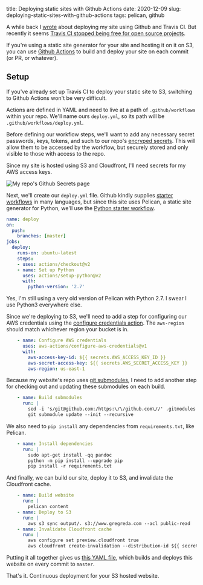 title: Deploying static sites with Github Actions
date: 2020-12-09
slug: deploying-static-sites-with-github-actions
tags: pelican, github

A while back I [wrote](http://gregreda.com/2015/03/26/static-site-deployments/) about deploying my site using Github and Travis CI. But recently it seems [Travis CI stopped being free for open source projects](https://news.ycombinator.com/item?id=25338983).

If you're using a static site generator for your site and hosting it on it on S3, you can use [Github Actions](https://docs.github.com/en/free-pro-team@latest/actions) to build and deploy your site on each commit (or PR, or whatever).

## Setup

If you've already set up Travis CI to deploy your static site to S3, switching to Github Actions won't be very difficult.

Actions are defined in YAML and need to live at a path of `.github/workflows` within your repo. We'll name ours `deploy.yml`, so its path will be `.github/workflows/deploy.yml`.

Before defining our workflow steps, we'll want to add any necessary secret passwords, keys, tokens, and such to our repo's [encryped secrets](https://docs.github.com/en/free-pro-team@latest/actions/reference/encrypted-secrets). This will allow them to be accessed by the workflow, but securely stored and only visible to those with access to the repo.

Since my site is hosted using S3 and Cloudfront, I'll need secrets for my AWS access keys.

![My repo's Github Secrets page](/images/github-secrets.png)

Next, we'll create our `deploy.yml` file. Github kindly supplies [starter workflows](https://github.com/actions/starter-workflows) in many languages, but since this site uses Pelican, a static site generator for Python, we'll use the [Python starter workflow](https://docs.github.com/en/free-pro-team@latest/actions/guides/building-and-testing-python).

```yaml
name: deploy
on:
  push:
    branches: [master]
jobs:
  deploy:
    runs-on: ubuntu-latest
    steps:
    - uses: actions/checkout@v2
    - name: Set up Python
      uses: actions/setup-python@v2
      with:
        python-version: '2.7'
```
Yes, I'm still using a very old version of Pelican with Python 2.7. I swear I use Python3 everywhere else.

Since we're deploying to S3, we'll need to add a step for configuring our AWS credentials using the [configure credentials action](https://github.com/marketplace/actions/configure-aws-credentials-action-for-github-actions). The `aws-region` should match whichever region your bucket is in.

```yaml
    - name: Configure AWS credentials
      uses: aws-actions/configure-aws-credentials@v1
      with: 
        aws-access-key-id: ${{ secrets.AWS_ACCESS_KEY_ID }}
        aws-secret-access-key: ${{ secrets.AWS_SECRET_ACCESS_KEY }}
        aws-region: us-east-1
```

Because my website's repo uses [git submodules](https://git-scm.com/book/en/v2/Git-Tools-Submodules), I need to add another step for checking out and updating these submodules on each build.

```yaml
    - name: Build submodules
      run: |
        sed -i 's/git@github.com:/https:\/\/github.com\//' .gitmodules
        git submodule update --init --recursive
```

We also need to `pip install` any dependencies from `requirements.txt`, like Pelican.

```yaml
    - name: Install dependencies
      run: |
        sudo apt-get install -qq pandoc
        python -m pip install --upgrade pip
        pip install -r requirements.txt
```

And finally, we can build our site, deploy it to S3, and invalidate the Cloudfront cache.

```yaml
    - name: Build website
      run: |
        pelican content
    - name: Deploy to S3
      run: |
        aws s3 sync output/. s3://www.gregreda.com --acl public-read
    - name: Invalidate Cloudfront cache
      run: |
        aws configure set preview.cloudfront true
        aws cloudfront create-invalidation --distribution-id ${{ secrets.AWS_CLOUDFRONT_DISTRIBUTION_ID }} --paths "/*"
```
Putting it all together gives us [this YAML file](https://github.com/gjreda/gregreda.com/blob/master/.github/workflows/deploy.yml), which builds and deploys this website on every commit to `master`.

That's it. Continuous deployment for your S3 hosted website.